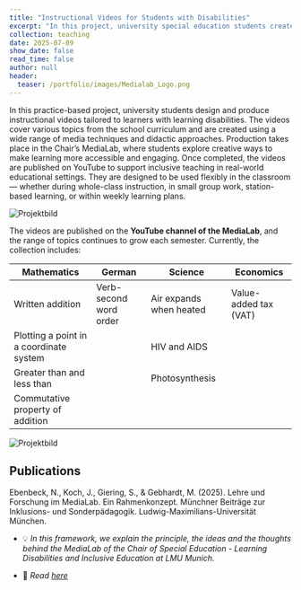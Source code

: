 ```yaml
---
title: "Instructional Videos for Students with Disabilities"
excerpt: "In this project, university special education students create curriculum-based instructional videos for learners with learning disabilities. Produced in the University's MediaLab and published on YouTube, the videos support flexible use in inclusive classrooms, from whole-class teaching to group work and self-paced learning."
collection: teaching
date: 2025-07-09
show_date: false
read_time: false
author: null
header:
  teaser: /portfolio/images/Medialab_Logo.png
---
```


In this practice-based project, university students design and produce instructional videos tailored to learners with learning disabilities. The videos cover various topics from the school curriculum and are created using a wide range of media techniques and didactic approaches. Production takes place in the Chair’s MediaLab, where students explore creative ways to make learning more accessible and engaging. Once completed, the videos are published on YouTube to support inclusive teaching in real-world educational settings. They are designed to be used flexibly in the classroom — whether during whole-class instruction, in small group work, station-based learning, or within weekly learning plans.

![Projektbild](/portfolio/images/Medialab_Raum.png)

The videos are published on the **YouTube channel of the MediaLab**, and the range of topics continues to grow each semester. Currently, the collection includes:

| **Mathematics**                          | **German**                | **Science**                  | **Economics**          |
|------------------------------------------|----------------------------|------------------------------|------------------------|
| Written addition                         | Verb-second word order     | Air expands when heated      | Value-added tax (VAT) |
| Plotting a point in a coordinate system  |                            | HIV and AIDS                 |                        |
| Greater than and less than              |                            | Photosynthesis               |                        |
| Commutative property of addition         |                            |                              |                        |

![Projektbild](/portfolio/images/Medialab_Header.png)

## Publications

Ebenbeck, N., Koch, J., Giering, S., & Gebhardt, M. (2025). Lehre und Forschung im MediaLab. Ein Rahmenkonzept. Münchner Beiträge zur Inklusions- und Sonderpädagogik. Ludwig-Maximilians-Universität München. 

* :bulb: *In this framework, we explain the principle, the ideas and the thoughts behind the MediaLab of the Chair of Special Education - Learning Disabilities and Inclusive Education at LMU Munich.*

* :page_facing_up: *Read [here](doi.org/10.5282/ubm/epub.125338)*

